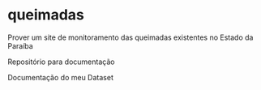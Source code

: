 # queimadas
Prover um site de monitoramento das queimadas existentes no Estado da Paraíba

Repositório para documentação

Documentação do meu Dataset
